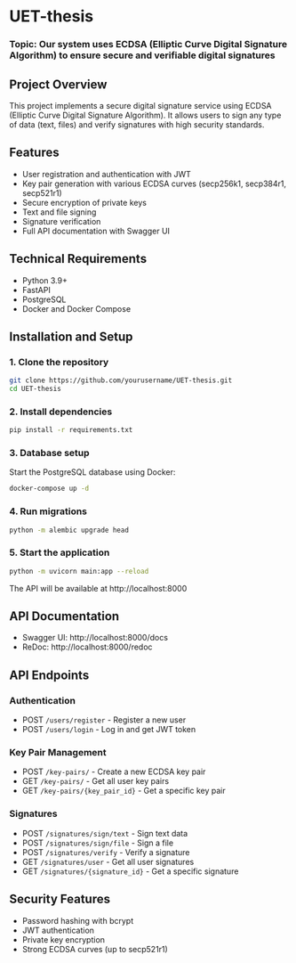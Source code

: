 # UET-thesis

### Topic: Our system uses ECDSA (Elliptic Curve Digital Signature Algorithm) to ensure secure and verifiable digital signatures

## Project Overview
This project implements a secure digital signature service using ECDSA (Elliptic Curve Digital Signature Algorithm). It allows users to sign any type of data (text, files) and verify signatures with high security standards.

## Features
- User registration and authentication with JWT
- Key pair generation with various ECDSA curves (secp256k1, secp384r1, secp521r1)
- Secure encryption of private keys
- Text and file signing
- Signature verification
- Full API documentation with Swagger UI

## Technical Requirements
- Python 3.9+
- FastAPI
- PostgreSQL
- Docker and Docker Compose

## Installation and Setup

### 1. Clone the repository
```bash
git clone https://github.com/yourusername/UET-thesis.git
cd UET-thesis
```

### 2. Install dependencies
```bash
pip install -r requirements.txt
```

### 3. Database setup
Start the PostgreSQL database using Docker:
```bash
docker-compose up -d
```

### 4. Run migrations
```bash
python -m alembic upgrade head
```

### 5. Start the application
```bash
python -m uvicorn main:app --reload
```

The API will be available at http://localhost:8000

## API Documentation
- Swagger UI: http://localhost:8000/docs
- ReDoc: http://localhost:8000/redoc

## API Endpoints

### Authentication
- POST `/users/register` - Register a new user
- POST `/users/login` - Log in and get JWT token

### Key Pair Management
- POST `/key-pairs/` - Create a new ECDSA key pair
- GET `/key-pairs/` - Get all user key pairs
- GET `/key-pairs/{key_pair_id}` - Get a specific key pair

### Signatures
- POST `/signatures/sign/text` - Sign text data
- POST `/signatures/sign/file` - Sign a file
- POST `/signatures/verify` - Verify a signature
- GET `/signatures/user` - Get all user signatures
- GET `/signatures/{signature_id}` - Get a specific signature

## Security Features
- Password hashing with bcrypt
- JWT authentication
- Private key encryption
- Strong ECDSA curves (up to secp521r1)
